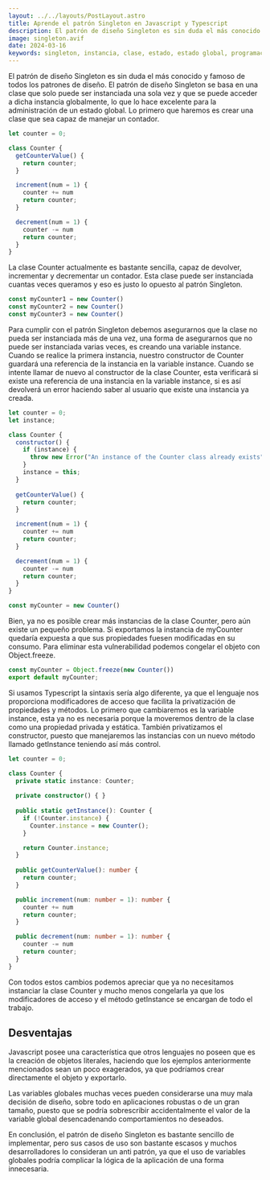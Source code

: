 ```yaml
---
layout: ../../layouts/PostLayout.astro
title: Aprende el patrón Singleton en Javascript y Typescript
description: El patrón de diseño Singleton es sin duda el más conocido y famoso de todos los patrones de diseño. 
image: singleton.avif
date: 2024-03-16
keywords: singleton, instancia, clase, estado, estado global, programación, patrón, patrón de diseño, patron, patron de diseño, javascript, typescript
---
```

El patrón de diseño Singleton es sin duda el más conocido y famoso de todos los patrones de diseño. El patrón de diseño Singleton se basa en una clase que solo puede ser instanciada una sola vez y que se puede acceder a dicha instancia globalmente, lo que lo hace excelente para la administración de un estado global.
Lo primero que haremos es crear una clase que sea capaz de manejar un contador.

```js
let counter = 0;

class Counter {
  getCounterValue() {
    return counter;
  }

  increment(num = 1) {
    counter += num
    return counter;
  }

  decrement(num = 1) {
    counter -= num
    return counter;
  }
}
```

La clase Counter actualmente es bastante sencilla, capaz de devolver, incrementar y decrementar un contador. Esta clase puede ser instanciada cuantas veces queramos y eso es justo lo opuesto al patrón Singleton.

```js
const myCounter1 = new Counter()
const myCounter2 = new Counter()
const myCounter3 = new Counter()
```

Para cumplir con el patrón Singleton debemos asegurarnos que la clase no pueda ser instanciada más de una vez, una forma de asegurarnos que no puede ser instanciada varias veces, es creando una variable instance. Cuando se realice la primera instancia, nuestro constructor de Counter guardará una referencia de la instancia en la variable instance. Cuando se intente llamar de nuevo al constructor de la clase Counter, esta verificará si existe una referencia de una instancia en la variable instance, si es así devolverá un error haciendo saber al usuario que existe una instancia ya creada.

```js
let counter = 0;
let instance;

class Counter {
  constructor() {
    if (instance) {
      throw new Error("An instance of the Counter class already exists");
    }
    instance = this;
  }
  
  getCounterValue() {
    return counter;
  }

  increment(num = 1) {
    counter += num
    return counter;
  }

  decrement(num = 1) {
    counter -= num
    return counter;
  }
}

const myCounter = new Counter()
```


Bien, ya no es posible crear más instancias de la clase Counter, pero aún existe un pequeño problema. Si exportamos la instancia de myCounter quedaría expuesta a que sus propiedades fuesen modificadas en su consumo. Para eliminar esta vulnerabilidad podemos congelar el objeto con Object.freeze.

```js
const myCounter = Object.freeze(new Counter())
export default myCounter;
```

Si usamos Typescript la sintaxis sería algo diferente, ya que el lenguaje nos proporciona modificadores de acceso que facilita la privatización de propiedades y métodos. Lo primero que cambiaremos es la variable instance, esta ya no es necesaria porque la moveremos dentro de la clase como una propiedad privada y estática. También privatizamos el constructor, puesto que manejaremos las instancias con un nuevo método llamado getInstance teniendo así más control.

```ts
let counter = 0;

class Counter {
  private static instance: Counter;
  
  private constructor() { }
  
  public static getInstance(): Counter {
    if (!Counter.instance) {
      Counter.instance = new Counter();
    }

    return Counter.instance;
  }
  
  public getCounterValue(): number {
    return counter;
  }

  public increment(num: number = 1): number {
    counter += num
    return counter;
  }

  public decrement(num: number = 1): number {
    counter -= num
    return counter;
  }
}
```

Con todos estos cambios podemos apreciar que ya no necesitamos instanciar la clase Counter y mucho menos congelarla ya que los modificadores de acceso y el método getInstance se encargan de todo el trabajo.

## Desventajas

Javascript posee una característica que otros lenguajes no poseen que es la creación de objetos literales, haciendo que los ejemplos anteriormente mencionados sean un poco exagerados, ya que podríamos crear directamente el objeto y exportarlo.

Las variables globales muchas veces pueden considerarse una muy mala decisión de diseño, sobre todo en aplicaciones robustas o de un gran tamaño, puesto que se podría sobrescribir accidentalmente el valor de la variable global desencadenando comportamientos no deseados.

En conclusión, el patrón de diseño Singleton es bastante sencillo de implementar, pero sus casos de uso son bastante escasos y muchos desarrolladores lo consideran un anti patrón, ya que el uso de variables globales podría complicar la lógica de la aplicación de una forma innecesaria.